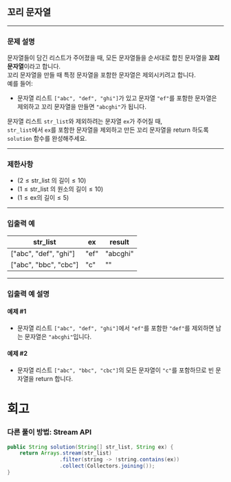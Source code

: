 ## 꼬리 문자열

---

### 문제 설명
문자열들이 담긴 리스트가 주어졌을 때, 모든 문자열들을 순서대로 합친 문자열을 **꼬리 문자열**이라고 합니다.  
꼬리 문자열을 만들 때 특정 문자열을 포함한 문자열은 제외시키려고 합니다.  
예를 들어:
- 문자열 리스트 `["abc", "def", "ghi"]`가 있고 문자열 `"ef"`를 포함한 문자열은 제외하고 꼬리 문자열을 만들면 `"abcghi"`가 됩니다.

문자열 리스트 `str_list`와 제외하려는 문자열 `ex`가 주어질 때,  
`str_list`에서 `ex`를 포함한 문자열을 제외하고 만든 꼬리 문자열을 return 하도록 `solution` 함수를 완성해주세요.

---

### 제한사항
- $(2 \leq \text{str_list 의 길이} \leq 10)$
- $(1 \leq \text{str_list 의 원소의 길이} \leq 10)$
- $(1 \leq \text{ex의 길이} \leq 5)$

---

### 입출력 예

| str_list               | ex    | result   |
|------------------------|-------|----------|
| ["abc", "def", "ghi"]  | "ef"  | "abcghi" |
| ["abc", "bbc", "cbc"]  | "c"   | ""       |

---

### 입출력 예 설명

#### 예제 #1
- 문자열 리스트 `["abc", "def", "ghi"]`에서 `"ef"`를 포함한 `"def"`를 제외하면 남는 문자열은 `"abcghi"`입니다.

#### 예제 #2
- 문자열 리스트 `["abc", "bbc", "cbc"]`의 모든 문자열이 `"c"`를 포함하므로 빈 문자열을 return 합니다.
# 회고
### 다른 풀이 방법: Stream API 
```java
public String solution(String[] str_list, String ex) {
    return Arrays.stream(str_list)
                 .filter(string -> !string.contains(ex))
                 .collect(Collectors.joining());
}
```